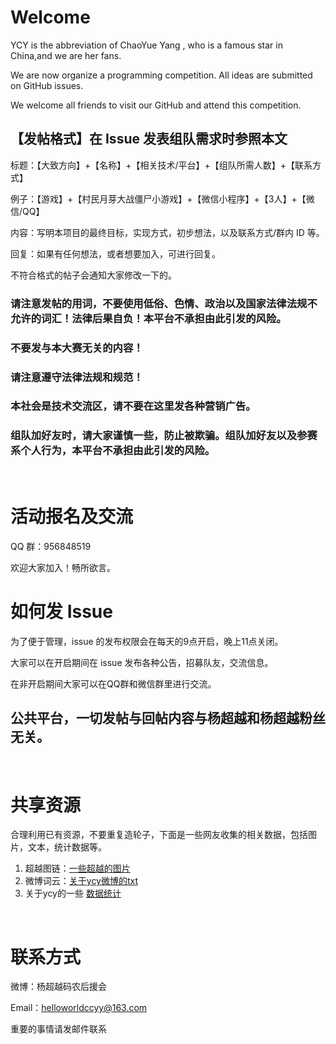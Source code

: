 # Welcome

YCY is the abbreviation of ChaoYue Yang , who is a famous star in China,and we are her fans. 

We are now organize a programming competition. All ideas are submitted on GitHub issues.

We welcome all friends to visit our GitHub and attend this competition.

## 【发帖格式】在 Issue 发表组队需求时参照本文

标题：【大致方向】+【名称】+【相关技术/平台】+【组队所需人数】+【联系方式】

例子：【游戏】+【村民月芽大战僵尸小游戏】+【微信小程序】+【3人】+【微信/QQ】

内容：写明本项目的最终目标，实现方式，初步想法，以及联系方式/群内 ID 等。

回复：如果有任何想法，或者想要加入，可进行回复。

不符合格式的帖子会通知大家修改一下的。

### 请注意发帖的用词，不要使用低俗、色情、政治以及国家法律法规不允许的词汇！法律后果自负！本平台不承担由此引发的风险。

### 不要发与本大赛无关的内容！

### 请注意遵守法律法规和规范！

### 本社会是技术交流区，请不要在这里发各种营销广告。

### 组队加好友时，请大家谨慎一些，防止被欺骗。组队加好友以及参赛系个人行为，本平台不承担由此引发的风险。

<br/>

# 活动报名及交流

QQ 群：956848519

欢迎大家加入！畅所欲言。

# 如何发 Issue

为了便于管理，issue 的发布权限会在每天的9点开启，晚上11点关闭。

大家可以在开启期间在 issue 发布各种公告，招募队友，交流信息。

在非开启期间大家可以在QQ群和微信群里进行交流。

## 公共平台，一切发帖与回帖内容与杨超越和杨超越粉丝无关。

<br/>

# 共享资源

合理利用已有资源，不要重复造轮子，下面是一些网友收集的相关数据，包括图片，文本，统计数据等。

1. 超越图链：[一些超越的图片](https://github.com/ccyyycy/ycy/blob/master/%E8%B6%85%E8%B6%8A%E5%9B%BE%E9%93%BE)
1. 微博词云：[关于ycy微博的txt](https://github.com/ccyyycy/ycy/blob/master/超越微博词云) 
1. 关于ycy的一些 [数据统计](https://ycy.har01d.win/#/weibo) 

<br/>

# 联系方式

微博：杨超越码农后援会

Email：helloworldccyy@163.com

重要的事情请发邮件联系
